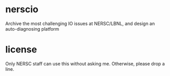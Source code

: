 # nerscio
Archive the most challenging IO issues at NERSC/LBNL, and design an auto-diagnosing platform


# license
Only NERSC staff can use this without asking me. Otherwise, please drop a line. 
